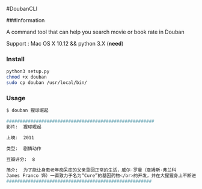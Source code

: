 #DoubanCLI

###Information

A command tool that can help you search movie or book rate in Douban

Support : Mac OS X 10.12 && python 3.X (**need**)

### Install

````````bash
python3 setup.py
chmod +x douban
sudo cp douban /usr/local/bin/ 
````````





### Usage

```````bash
$ douban 猩球崛起

#######################################################
影片:  猩球崛起

上映:  2011

类型:  剧情动作

豆瓣评分:  8

简介:  为了能让身患老年痴呆症的父亲重回正常的生活，威尔·罗曼（詹姆斯·弗兰科
James Franco 饰）一直致力于名为“Cure”的基因药物</br>的开发，并在大猩猩身上不断进行着药物试验。在公司已经失去信心的同时，威尔继续</br>在家完成试验，并在一只名为凯撒的大猩猩身上获得成功。借助灵长类学家</br>卡洛琳（芙蕾达·平托 Freida Pinto 饰）的帮助，威尔发现凯撒的智力极大地提高。不过，人类的社会始终无法接受拥有极高智力的凯撒，凯撒被送往了猩猩看护所。看护所的残酷对待，使得凯撒利用智慧进行抗争，最终救走了同时被囚禁的其他猩猩，而且对它们都使用了Cure。一群高智商的猩猩与人类对立的战争就此拉开。本片获得了第84届奥斯卡最佳视觉效果的提名。©豆瓣
######################################################
```````

​	
